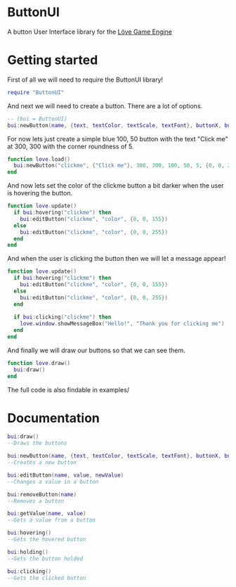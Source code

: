 # ButtonUI
A button User Interface library for the [Löve Game Engine](https://love2d.org)

# Getting started

First of all we will need to require the ButtonUI library!
```lua
require "ButtonUI"
```

And next we will need to create a button. There are a lot of options.
```lua
-- (bui = ButtonUI)
bui:newButton(name, {text, textColor, textScale, textFont}, buttonX, buttonY, buttonW, buttonH, buttonRoundness, buttonColor, image, imageScale, imageColor)
```

For now lets just create a simple blue 100, 50 button with the text "Click me" at 300, 300 with the corner roundness of 5.
```lua
function love.load()
  bui:newButton("clickme", {"Click me"}, 300, 300, 100, 50, 5, {0, 0, 255})
end
```

And now lets set the color of the clickme button a bit darker when the user is hovering the button.
```lua
function love.update()
  if bui:hovering("clickme") then
    bui:editButton("clickme", "color", {0, 0, 155})
  else
    bui:editButton("clickme", "color", {0, 0, 255})
  end
end
```

And when the user is clicking the button then we will let a message appear!
```lua
function love.update()
  if bui:hovering("clickme") then
    bui:editButton("clickme", "color", {0, 0, 155})
  else
    bui:editButton("clickme", "color", {0, 0, 255})
  end
  
  if bui:clicking("clickme") then
    love.window.showMessageBox("Hello!", "Thank you for clicking me")
  end
end
```

And finally we will draw our buttons so that we can see them.
```lua
function love.draw()
  bui:draw()
end
```

The full code is also findable in examples/

# Documentation
```lua
bui:draw()
--Draws the buttons

bui:newButton(name, {text, textColor, textScale, textFont}, buttonX, buttonY, buttonW, buttonH, buttonRoundness, buttonColor, image, imageScale, imageColor)
--Creates a new button

bui:editButton(name, value, newValue)
--Changes a value in a button

bui:removeButton(name)
--Removes a button

bui:getValue(name, value)
--Gets a value from a button

bui:hovering()
--Gets the hovered button

bui:holding()
--Gets the button holded

bui:clicking()
--Gets the clicked button
```
